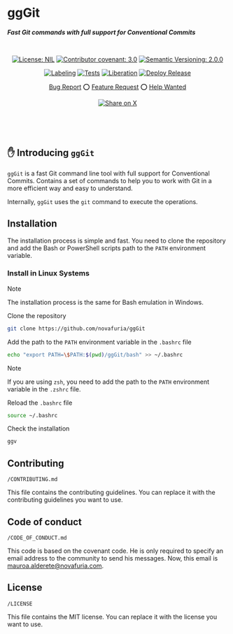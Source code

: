 # ggGit <!-- omit in toc -->

***Fast Git commands with full support for Conventional Commits***

<div align="center">

&nbsp;

[![License: NIL](https://img.shields.io/badge/License-NIL-yellow.svg)](./LICENSE)
[![Contributor covenant: 3.0](https://img.shields.io/badge/Contributor%20Covenant-3.0-4baaaa.svg)](./CODE_OF_CONDUCT.md)
[![Semantic Versioning: 2.0.0](https://img.shields.io/badge/Semantic--Versioning-2.0.0-a05f79?logo=semantic-release&logoColor=f97ff0)](https://semver.org/)

[![Labeling](https://github.com/novafuria/ggGit/actions/workflows/labeling.yml/badge.svg)](https://github.com/novafuria/ggGit/actions/workflows/labeling.yml)
[![Tests](https://github.com/novafuria/ggGit/actions/workflows/tests.yml/badge.svg)](https://github.com/novafuria/ggGit/actions/workflows/tests.yml)
[![Liberation](https://github.com/novafuria/ggGit/actions/workflows/liberation.yml/badge.svg)](https://github.com/novafuria/ggGit/actions/workflows/liberation.yml)
[![Deploy Release](https://github.com/novafuria/ggGit/actions/workflows/deploy-release.yml/badge.svg)](https://github.com/novafuria/ggGit/actions/workflows/deploy-release.yml)

[Bug Report](./issues/new?assignees=&labels=bug%2Clifecycle%2Fneeds-triage&projects=novafuria%2F20&template=1-bug-report.yml&title=...+is+broken)
⭕
[Feature Request](./issues/new?assignees=&labels=enhancement%2Clifecycle%2Fneeds-triage&projects=novafuria%2F20&template=2-feature-request.yml&title=As+a+%5Btype+of+user%5D%2C+I+want+%5Ba+goal%5D+so+that+%5Bbenefit%5D)
⭕
[Help Wanted](./issues/new?assignees=&labels=help+wanted%2Clifecycle%2Fneeds-triage&projects=novafuria%2F20&template=3-help-wanted.yml&title=I+need+help+with...)

[![Share on X](https://img.shields.io/twitter/url?label=Share%20on%20Twitter&style=social&url=https%3A%2F%2Fgithub.com%2Fatapas%2Fmodel-repo)](https://twitter.com/intent/tweet?text=👋%20Check%20this%20amazing%20repo%20https://github.com/novafuria/ggGit,%20created%20by%20@_novafuria%0A%0A%23Git%20%23Coding%20%23DevOps)

&nbsp;

</div>

&nbsp;

## ✋ Introducing `ggGit`

`ggGit` is a fast Git command line tool with full support for Conventional Commits. Contains a set of commands to help you to work with Git in a more efficient way and easy to understand.

Internally, `ggGit` uses the `git` command to execute the operations.


## Installation

The installation process is simple and fast. You need to clone the repository and add the Bash or PowerShell scripts path to the `PATH` environment variable.

### Install in Linux Systems

> [!NOTE]
> The installation process is the same for Bash emulation in Windows.

Clone the repository

```bash
git clone https://github.com/novafuria/ggGit
```

Add the path to the `PATH` environment variable in the `.bashrc` file

```bash
echo "export PATH=\$PATH:$(pwd)/ggGit/bash" >> ~/.bashrc
```

> [!NOTE]
> If you are using `zsh`, you need to add the path to the `PATH` environment variable in the `.zshrc` file.

Reload the `.bashrc` file

```bash
source ~/.bashrc
```

Check the installation

```bash
ggv
```

## Contributing

`/CONTRIBUTING.md`

This file contains the contributing guidelines. You can replace it with the contributing guidelines you want to use.

## Code of conduct

`/CODE_OF_CONDUCT.md`

This code is based on the covenant code. He is only required to specify an email address to the community to send his messages. Now, this email is [mauroa.alderete@novafuria.com](mailto:mauro.alderete@novafuria.com).

## License

`/LICENSE`

This file contains the MIT license. You can replace it with the license you want to use.
